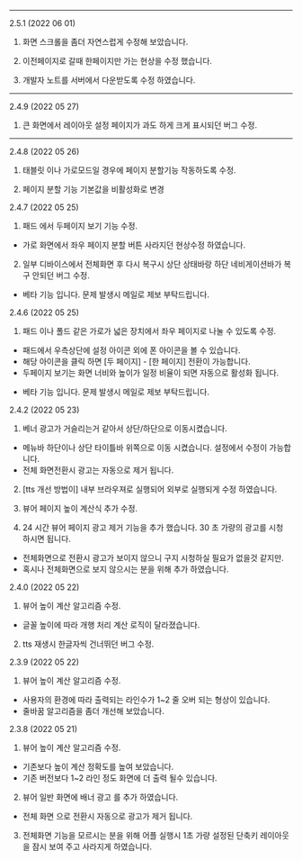 
---
2.5.1 (2022 06 01)

1. 화면 스크롤을 좀더 자연스럽게 수정해 보았습니다. 

2. 이전페이지로 갈때 한페이지만 가는 현상을 수정 했습니다. 

3. 개발자 노트를 서버에서 다운받도록 수정 하였습니다. 


---
2.4.9 (2022 05 27)

1. 큰 화면에서 레이아웃 설정 페이지가 과도 하게 크게 표시되던 버그 수정. 

---

2.4.8 (2022 05 26)

1. 태블릿 이나 가로모드일 경우에 페이지 분할기능 작동하도록 수정.

2. 페이지 분할 기능 기본값을 비활성화로 변경 


2.4.7 (2022 05 25)

1. 패드 에서 두페이지 보기 기능 수정. 
  - 가로 화면에서 좌우 페이지 분할 버튼 사라지던 현상수정 하였습니다. 

2. 일부 디바이스에서 전체화면 후 다시 복구시 상단 상태바랑 하단 네비게이션바가 복구 안되던 버그 수정. 
  
* 베타 기능 입니다. 문제 발생시 메일로 제보 부탁드립니다. 

2.4.6 (2022 05 25)

1. 패드 이나 폴드 같은 가로가 넓은 장치에서 좌우 페이지로 나눌 수 있도록 수정. 
  - 패드에서 우측상단에 설정 아이콘 외에 폰 아이콘을 볼 수 있습니다. 
  - 해당 아이콘을 클릭 하면 [두 페이지] - [한 페이지] 전환이 가능합니다. 
  - 두페이지 보기는 화면 너비와 높이가 일정 비율이 되면 자동으로 활성화 됩니다. 

* 베타 기능 입니다. 문제 발생시 메일로 제보 부탁드립니다. 

2.4.2 (2022 05 23)

1. 베너 광고가 거슬리는거 같아서 상단/하단으로 이동시켰습니다.  
  - 메뉴바 하단이나 상단 타이틀바 위쪽으로 이동 시켰습니다. 설정에서 수정이 가능합니다.
  - 전체 화면전환시 광고는 자동으로 제거 됩니다. 

2. [tts 개선 방법이] 내부 브라우져로 실행되어 외부로 실행되게 수정 하였습니다. 

3. 뷰어 페이지 높이 계산식 추가 수정. 

4. 24 시간 뷰어 페이지 광고 제거 기능을 추가 했습니다. 30 초 가량의 광고를 시청 하시면 됩니다. 
  - 전체화면으로 전환시 광고가 보이지 않으니 구지 시청하실 필요가 없을것 같지만.
  - 혹시나 전체화면으로 보지 않으시는 분을 위해 추가 하였습니다. 


2.4.0 (2022 05 22)

1. 뷰어 높이 계산 알고리즘 수정. 
  - 글꼴 높이에 따라 개행 처리 계산 로직이 달라졌습니다. 

2. tts 재생시 한글자씩 건너뛰던 버그 수정. 




2.3.9 (2022 05 22)

1. 뷰어 높이 계산 알고리즘 수정. 
  - 사용자의 환경에 따라 출력되는 라인수가 1~2 줄 오버 되는 형상이 있습니다. 
  - 줄바꿈 알고리즘을 좀더 개선해 보았습니다. 



2.3.8 (2022 05 21)
1. 뷰어 높이 계산 알고리즘 수정.
  - 기존보다 높이 계산 정확도를 높여 보았습니다. 
  - 기존 버전보다 1~2 라인 정도 화면에 더 출력 될수 있습니다.

2. 뷰어 일반 화면에 배너 광고 를 추가 하였습니다. 
  - 전체 화면 으로 전환시 자동으로 광고가 제거 됩니다. 

3. 전체화면 기능을 모르시는 분을 위해 어플 실행시 1초 가량 설정된 단축키 레이아웃을 잠시 보여 주고 사라지게 하였습니다. 
